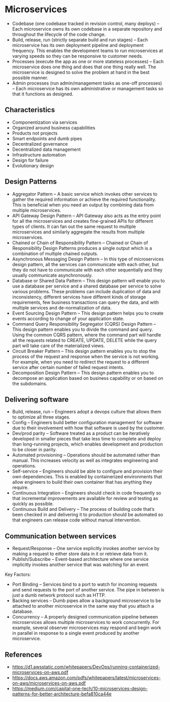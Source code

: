 # Microservices

- Codebase (one codebase tracked in revision control, many deploys) – Each
microservice owns its own codebase in a separate repository and throughout the
lifecycle of the code change.
- Build, release, run (strictly separate build and run stages) – Each microservice
has its own deployment pipeline and deployment frequency. This enables the
development teams to run microservices at varying speeds so they can be
responsive to customer needs.
- Processes (execute the app as one or more stateless processes) – Each
microservice does one thing and does that one thing really well. The
microservice is designed to solve the problem at hand in the best possible
manner.
- Admin processes (run admin/management tasks as one-off processes) – Each
microservice has its own administrative or management tasks so that it functions
as designed.

## Characteristics

- Componentization via services
- Organized around business capabilities
- Products not projects
- Smart endpoints and dumb pipes
- Decentralized governance
- Decentralized data management
- Infrastructure automation
- Design for failure
- Evolutionary design

## Design Patterns

- Aggregator Pattern – A basic service which invokes other services to gather the
required information or achieve the required functionality. This is beneficial when
you need an output by combining data from multiple microservices.
- API Gateway Design Pattern – API Gateway also acts as the entry point for all
the microservices and creates fine-grained APIs for different types of clients. It
can fan out the same request to multiple microservices and similarly aggregate
the results from multiple microservices.
- Chained or Chain of Responsibility Pattern – Chained or Chain of
Responsibility Design Patterns produces a single output which is a combination
of multiple chained outputs.
- Asynchronous Messaging Design Pattern – In this type of microservices
design pattern, all the services can communicate with each other, but they do not
have to communicate with each other sequentially and they usually communicate
asynchronously.
- Database or Shared Data Pattern – This design pattern will enable you to use a
database per service and a shared database per service to solve various
problems. These problems can include duplication of data and inconsistency,
different services have different kinds of storage requirements, few business
transactions can query the data, and with multiple services and de-normalization
of data.
- Event Sourcing Design Pattern – This design pattern helps you to create
events according to change of your application state.
- Command Query Responsibility Segregator (CQRS) Design Pattern – This
design pattern enables you to divide the command and query. Using the common
CQRS pattern, where the command part will handle all the requests related to
CREATE, UPDATE, DELETE while the query part will take care of the
materialized views.
- Circuit Breaker Pattern – This design pattern enables you to stop the process
of the request and response when the service is not working. For example, when
you need to redirect the request to a different service after certain number of
failed request intents.
- Decomposition Design Pattern – This design pattern enables you to
decompose an application based on business capability or on based on the subdomains.

## Delivering software

- Build, release, run – Engineers adopt a devops culture that allows them to
optimize all three stages.
- Config – Engineers build better configuration management for software due to
their involvement with how that software is used by the customer.
- Dev/prod parity – Software treated as a product can be iteratively developed in
smaller pieces that take less time to complete and deploy than long-running
projects, which enables development and production to be closer in parity.
- Automated provisioning – Operations should be automated rather than
manual. This increases velocity as well as integrates engineering and operations.
- Self-service – Engineers should be able to configure and provision their own
dependencies. This is enabled by containerized environments that allow
engineers to build their own container that has anything they require.
- Continuous Integration – Engineers should check in code frequently so that
incremental improvements are available for review and testing as quickly as
possible.
- Continuous Build and Delivery – The process of building code that’s been
checked in and delivering it to production should be automated so that engineers
can release code without manual intervention.

## Communication between services

- Request/Response – One service explicitly invokes another service by making a
request to either store data in it or retrieve data from it.
- Publish/Subscribe – Event-based architecture where one service implicitly
invokes another service that was watching for an event.

Key Factors:
- Port Binding – Services bind to a port to watch for incoming requests and send
requests to the port of another service. The pipe in between is just a dumb
network protocol such as HTTP.
- Backing services – Dumb pipes allow a background microservice to be
attached to another microservice in the same way that you attach a database.
- Concurrency – A properly designed communication pipeline between
microservices allows multiple microservices to work concurrently. For example,
several observer microservices may respond and begin work in parallel in
response to a single event produced by another microservice.

## References

- https://d1.awsstatic.com/whitepapers/DevOps/running-containerized-microservices-on-aws.pdf
- https://docs.aws.amazon.com/pdfs/whitepapers/latest/microservices-on-aws/microservices-on-aws.pdf
- https://medium.com/capital-one-tech/10-microservices-design-patterns-for-better-architecture-befa810ca44e
